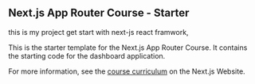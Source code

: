 ## Next.js App Router Course - Starter
this is my project get start with next-js react framwork,

This is the starter template for the Next.js App Router Course. It contains the starting code for the dashboard application.

For more information, see the [course curriculum](https://nextjs.org/learn) on the Next.js Website.
